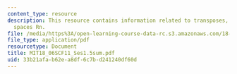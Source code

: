 ```yaml
---
content_type: resource
description: This resource contains information related to transposes, permutations,
  spaces Rn.
file: /media/https%3A/open-learning-course-data-rc.s3.amazonaws.com/18-06sc-linear-algebra-fall-2011/33b21afab62ea8df6c7bd241240df60d_MIT18_06SCF11_Ses1.5sum.pdf
file_type: application/pdf
resourcetype: Document
title: MIT18_06SCF11_Ses1.5sum.pdf
uid: 33b21afa-b62e-a8df-6c7b-d241240df60d
---
```


